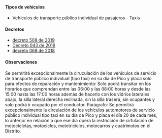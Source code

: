#### Tipos de vehículos

- Vehículos de transporte público individual de pasajeros - Taxis

#### Decretos

- [decreto 508 de 2019](https://www.santamarta.gov.co/sites/default/files/decreto_508_de_4_dic_2019.pdf)
- [Decreto 043 de 2019](/santa-marta/decreto-043-de-2019.pdf)
- [decreto 068 de 2018](/santa-marta/decreto-068-de-2018.pdf)

#### Observaciones

Se permitirá excepcionalmente la ciruculación de los vehículos de servicio de transporte público individual (tipo taxi) en su día de Pico y placa solo para efectos de reparación y mantenimiento: Solo podrá transitar en los horarios que comprendan entre las 06:00 y las 08:00 horas y desde las 15:00 hasta las 17:00 horas además de hacerlo con los vidrios laterales abajo, la silla lateral derecha reclinada, sin la silla trasera, sin ocupantes y solo podrá ir ocupado por el conductor. Parágrafo: Se permitirá excepcionalmente la circulación de los vehículos automotores de servicio público individual tipo taxi en su día de Pico y placa el día 20 de cada mes, lo anterior en relación a que ese día opera la restricción de cirtulación de motocicletas, motociclos, mototriciclos, motocarros y cuatrimotos en el Distrito.
